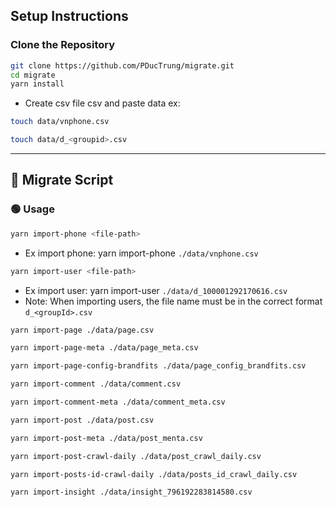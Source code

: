 ## Setup Instructions

### Clone the Repository
```bash
git clone https://github.com/PDucTrung/migrate.git
cd migrate
yarn install
```

- Create csv file csv and paste data ex:

```bash
touch data/vnphone.csv
```
```bash
touch data/d_<groupid>.csv
```

---

## 📅 Migrate Script

### 🟢 **Usage**
```bash
yarn import-phone <file-path>

```
- Ex import phone: yarn import-phone `./data/vnphone.csv`


```bash
yarn import-user <file-path>

```
- Ex import user: yarn import-user `./data/d_100001292170616.csv`
- Note: When importing users, the file name must be in the correct format `d_<groupId>.csv`

```bash
yarn import-page ./data/page.csv

```

```bash
yarn import-page-meta ./data/page_meta.csv

```

```bash
yarn import-page-config-brandfits ./data/page_config_brandfits.csv

```

```bash
yarn import-comment ./data/comment.csv

```

```bash
yarn import-comment-meta ./data/comment_meta.csv

```

```bash
yarn import-post ./data/post.csv

```

```bash
yarn import-post-meta ./data/post_menta.csv

```

```bash
yarn import-post-crawl-daily ./data/post_crawl_daily.csv

```

```bash
yarn import-posts-id-crawl-daily ./data/posts_id_crawl_daily.csv

```

```bash
yarn import-insight ./data/insight_796192283814580.csv

```